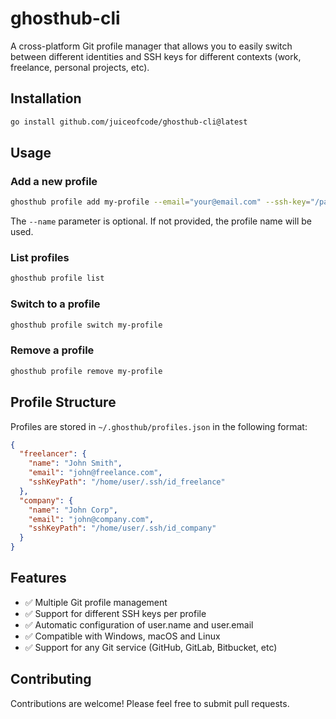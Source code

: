# ghosthub-cli

A cross-platform Git profile manager that allows you to easily switch between different identities and SSH keys for different contexts (work, freelance, personal projects, etc).

## Installation

```bash
go install github.com/juiceofcode/ghosthub-cli@latest
```

## Usage

### Add a new profile

```bash
ghosthub profile add my-profile --email="your@email.com" --ssh-key="/path/to/ssh_key" --name="Your Name"
```

The `--name` parameter is optional. If not provided, the profile name will be used.

### List profiles

```bash
ghosthub profile list
```

### Switch to a profile

```bash
ghosthub profile switch my-profile
```

### Remove a profile

```bash
ghosthub profile remove my-profile
```

## Profile Structure

Profiles are stored in `~/.ghosthub/profiles.json` in the following format:

```json
{
  "freelancer": {
    "name": "John Smith",
    "email": "john@freelance.com",
    "sshKeyPath": "/home/user/.ssh/id_freelance"
  },
  "company": {
    "name": "John Corp",
    "email": "john@company.com",
    "sshKeyPath": "/home/user/.ssh/id_company"
  }
}
```

## Features

- ✅ Multiple Git profile management
- ✅ Support for different SSH keys per profile
- ✅ Automatic configuration of user.name and user.email
- ✅ Compatible with Windows, macOS and Linux
- ✅ Support for any Git service (GitHub, GitLab, Bitbucket, etc)

## Contributing

Contributions are welcome! Please feel free to submit pull requests. 